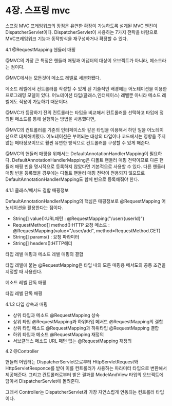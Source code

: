 # 4장. 스프링 mvc

스프링 MVC 프레임워크의 장점은 유연한 확장이 가능하도록 설계된 MVC 엔진이 DispatcherServlet이다. DispatcherServlet이 사용하는 7가지 전략을 바탕으로 MVC프레임워크 기능과 동작방식을 재구성하거나 확장할 수 있다.

4.1 @RequestMapping 핸들러 매핑

@MVC의 가장 큰 특징은 핸들러 매핑과 어댑터의 대상이 오브젝트가 아니라, 메소드라는 점이다.

@MVC에서는 모든것이 메소드 레벨로 세분화됐다.

메소드 레벨에서 컨트롤러를 작성할 수 있게 된 기술적인 배경에는 어노테이션을 이용한 프로그래밍 모델이 있다. 어노테이션 타입(클래스,인터페이스) 레벨뿐 아니라 메소드 레벨에도 적용이 가능하기 때문이다.

@MVC가 등장하기 전의 컨트롤러는 타입을 비교해서 컨트롤러를 선택하고 타입에 정의된 메소드를 통해 실행하는 방법을 사용했다면,

@MVC의 컨트롤러를 기존의 인터페이스와 같은 타입을 이용해서 하던 일을 어노테이션으로 대체해버렸다. 어노테이션은 부여되는 대상의 타입이나 코드에서는 영향을 주지 않는 메타정보이므로 훨씬 유연한 방식으로 컨트롤러를 구성할 수 있게 해준다.

@MVC의 핸들러 매핑을 위해서는 DefaultAnnotationHandlerMapping이 필요하다. DefaultAnnotationHandlerMapping은 디폴트 핸들러 매핑 전략이므로 다른 핸들러 매핑 빈을 명시적으로 등록하지 않았다면 기본적으로 사용할 수 있다. 다른 핸들러 매핑 빈을 등록했을 경우에는 디폴트 핸들러 매핑 전략이 전용되지 않으므로 DefaultAnnotationHandlerMapping도 함께 빈으로 등록해줘야 한다.

4.1.1 클래스/메서드 결합 매핑정보

DefaultAnnotationHandlerMapping의 핵심은 매핑정보로 @RequestMapping 어노테이션을 활용한다는 점이다.

- String[] value():URL패턴 : @RequestMapping("/user/{userId}")
- RequestMethod[] method():HTTP 요청 메소드 : @RequestMapping(value="/user/add", method=RequestMethod.GET)
- String[] params() : 요청 파라미터
- String[] headers():HTTP헤더

타입 레벨 매핑과 메소드 레벨 매핑의 결합

타입 레벨에 붙는 @RequestMapping은 타입 내의 모든 매핑용 메서도의 공통 조건을 지정할 때 사용한다.

메소드 레벨 단독 매핑

타입 레벨 단독 매핑

4.1.2 타입 상속과 매핑

- 상위 타입과 메소드 @RequestMapping 상속
- 상위 타입 @RequestMapping과 하위타입 메서드 @RequestMapping의 결합
- 상위 타입 메소드 @RequestMapping과 하위타입 @RequestMapping 결합
- 하위 타입과 메소드 @RequestMapping 재정의
- 서브클래스 메소드 URL 패턴 없는 @RequestMapping 재정의

4.2 @Controller

핸들러 어댑터는 DispatcherServlet으로부터 HttpServletRequest와 HttpServletResponce를 받아 이를 컨트롤러가 사용하는 파라미터 타입으로 변환해서 제공해준다. 그리고 컨트롤러로부터 받은 결과를 ModelAndView 타입의 오브젝트에 담아서 DispatcherServlet에 돌려준다.

그래서 Controller는 DispatcherServlet과 가장 자연스럽게 연동되는 컨트롤러 타입이다.